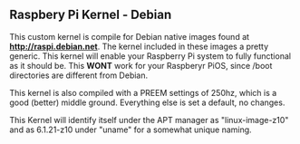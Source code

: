 ## Raspbery Pi Kernel - Debian

This custom kernel is compile for Debian native images found at **http://raspi.debian.net**.
The kernel included in these images a pretty generic. This kernel will enable your Raspberry Pi system to fully functional as it should be. This **WONT** work for your Raspberyr PiOS, since /boot directories are different from Debian. 

This kernel is also compiled with a PREEM settings of 250hz, which is a good (better) middle ground. Everything else is set a default, no changes.

This Kernel will identify itself under the APT manager as "linux-image-z10" and as 6.1.21-z10 under "uname" for a somewhat unique naming.
